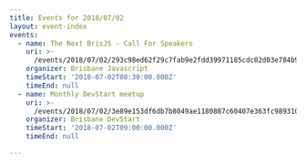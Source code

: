 ```yaml
---
title: Events for 2018/07/02
layout: event-index
events:
  - name: The Next BrisJS - Call For Speakers
    uri: >-
      /events/2018/07/02/293c98ed62f29c7fab9e2fdd39971185cdc02d03e784b90e6d963f880c6cd5a0
    organizer: Brisbane Javascript
    timeStart: '2018-07-02T08:30:00.000Z'
    timeEnd: null
  - name: Monthly DevStart meetup
    uri: >-
      /events/2018/07/02/3e89e153df6db7b8049ae1180887c60407e363fc98931049a2b68a4bf48408ab
    organizer: Brisbane DevStart
    timeStart: '2018-07-02T09:00:00.000Z'
    timeEnd: null

---
```

